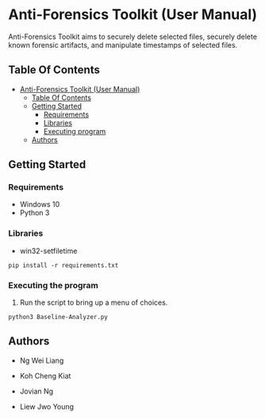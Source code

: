 # Anti-Forensics Toolkit (User Manual)

Anti-Forensics Toolkit aims to securely delete selected files, securely delete known forensic artifacts, and manipulate timestamps of selected files.

## Table Of Contents

- [Anti-Forensics Toolkit (User Manual)](#anti-forensics-toolkit-user-manual)
  * [Table Of Contents](#table-of-contents)
  * [Getting Started](#getting-started)
    + [Requirements](#requirements)
    + [Libraries](#libraries)
    + [Executing program](#executing-program)
  * [Authors](#authors)


## Getting Started

### Requirements

- Windows 10
- Python 3


### Libraries

- win32-setfiletime
```
pip install -r requirements.txt
```

### Executing the program

1. Run the script to bring up a menu of choices.
```
python3 Baseline-Analyzer.py
```

## Authors

- Ng Wei Liang

- Koh Cheng Kiat

- Jovian Ng

- Liew Jwo Young

 
